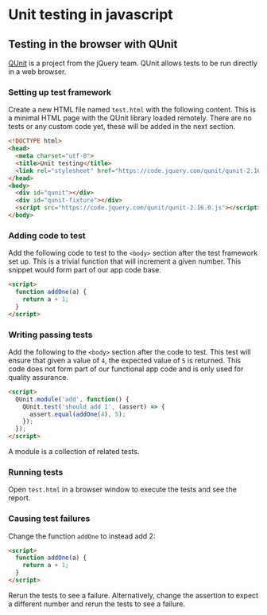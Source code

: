 # Unit testing in javascript

## Testing in the browser with QUnit
[QUnit](https://qunitjs.com/intro/) is a project from the jQuery team.
QUnit allows tests to be run directly in a web browser.

### Setting up test framework
Create a new HTML file named `test.html` with the following content.  This is a minimal HTML page with the QUnit library loaded remotely.
There are no tests or any custom code yet, these will be added in the next section.
```html
<!DOCTYPE html>
<head>
  <meta charset="utf-8">
  <title>Unit testing</title>
  <link rel="stylesheet" href="https://code.jquery.com/qunit/qunit-2.16.0.css">
</head>
<body>
  <div id="qunit"></div>
  <div id="qunit-fixture"></div>
  <script src="https://code.jquery.com/qunit/qunit-2.16.0.js"></script>
</body>
```

### Adding code to test
Add the following code to test to the `<body>` section after the test framework set up.
This is a trivial function that will increment a given number.
This snippet would form part of our app code base.
```html
<script>
  function addOne(a) {
    return a + 1;
  }
</script>
```

### Writing passing tests
Add the following to the `<body>` section after the code to test.
This test will ensure that given a value of `4`, the expected value of `5` is returned.
This code does not form part of our functional app code and is only used for quality assurance.
```html
<script>
  QUnit.module('add', function() {
    QUnit.test('should add 1', (assert) => {
      assert.equal(addOne(4), 5);
    });
  });
</script>
```
A module is a collection of related tests.

### Running tests
Open `test.html` in a browser window to execute the tests and see the report.

### Causing test failures
Change the function `addOne` to instead add 2:
```html
<script>
  function addOne(a) {
    return a + 1;
  }
</script>
```
Rerun the tests to see a failure.
Alternatively, change the assertion to expect a different number and rerun the tests to see a failure.
